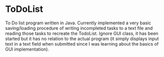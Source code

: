 # ToDoList
To Do list program written in Java. Currently implemented a very basic saving/loading procedure of writing incompleted tasks to a text file and reading those tasks to recreate the TodoList. Ignore GUI class, it has been started but it has no relation to the actual program (it simply displays input text in a text field when submitted since I was learning about the basics of GUI implementation).
